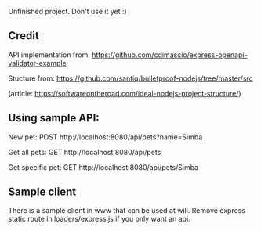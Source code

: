 Unfinished project. Don't use it yet :)

## Credit

API implementation from:
https://github.com/cdimascio/express-openapi-validator-example

Stucture from:
https://github.com/santiq/bulletproof-nodejs/tree/master/src

(article: https://softwareontheroad.com/ideal-nodejs-project-structure/)

## Using sample API:
New pet:
POST http://localhost:8080/api/pets?name=Simba

Get all pets:
GET http://localhost:8080/api/pets

Get specific pet:
GET http://localhost:8080/api/pets/Simba

## Sample client

There is a sample client in www that can be used at will. Remove express static route in loaders/express.js if you only want an api.